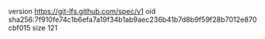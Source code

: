 version https://git-lfs.github.com/spec/v1
oid sha256:7f910fe74c1b6efa7a19f34b1ab9aec236b41b7d8b9f59f28b7012e870cbf015
size 121
